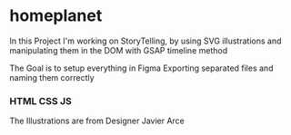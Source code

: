 # homeplanet

In this Project I'm working on StoryTelling, by using SVG illustrations and manipulating them in the DOM with GSAP timeline method

The Goal is to setup everything in Figma
Exporting separated files and naming them correctly

### HTML CSS JS

The Illustrations are from Designer Javier Arce
